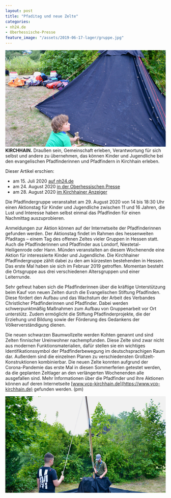 ```yaml
---
layout: post
title: "Pfaditag und neue Zelte"
categories:
- nh24.de
- Oberhessische-Presse
feature_image: "/assets/2019-06-17-lager/gruppe.jpg"
---
```



![Ein Pfadfinder schlägt einen Hering aus Holz durch die Schlaufe der Kohte in den Boden](/assets/2020-07-sommerlager/zeltaufbau2.jpg#onethird#right) **KIRCHHAIN.** Draußen sein, Gemeinschaft erleben, Verantwortung für sich selbst und andere zu übernehmen, das können Kinder und Jugendliche bei den evangelischen Pfadfinderinnen und Pfadfindern in Kirchhain erleben. 

Dieser Artikel erschien:

- am 15. Juli 2020 [auf nh24.de](https://nh24.de/2020/08/15/pfaditag-und-neue-zelte/)
- am 24. August 2020 [in der Oberhessischen Presse](/assets/references/2020-08-24-oberhessische-presse.pdf)
- am 28. August 2020 [im Kirchhainer Anzeiger](/assets/references/2020-08-26-kirchhainer-anzeiger.pdf)


Die Pfadfindergruppe veranstaltet am 29. August 2020 von 14 bis 18:30 Uhr einen Aktionstag für Kinder und Jugendliche zwischen 11 und 16 Jahren, die Lust und Interesse haben selbst einmal das Pfadfinden für einen Nachmittag auszuprobieren.

Anmeldungen zur Aktion können auf der Internetseite der Pfadfinderinnen gefunden werden. Der Aktionstag findet im Rahmen des hessenweiten Pfaditags – einem Tag des offenen Zeltes vieler Gruppen in Hessen statt. Auch die Pfadfinderinnen und Pfadfinder aus Londorf, Niestetal-Heiligenrode oder Hann. Münden veranstalten an diesem Wochenende eine Aktion für interessierte Kinder und Jugendliche. Die Kirchhainer Pfadfindergruppe zählt dabei zu den am kürzesten bestehenden in Hessen. Das erste Mal haben sie sich im Februar 2019 getroffen. Momentan besteht die Ortsgruppe aus drei verschiedenen Altersgruppen und einer Leiterrunde.

Sehr gefreut haben sich die Pfadfinderinnen über die kräftige Unterstützung beim Kauf von neuen Zelten durch die Evangelischen Stiftung Pfadfinden. Diese fördert den Aufbau und das Wachstum der Arbeit des Verbandes Christlicher Pfadfinderinnen und Pfadfinder. Dabei werden schwerpunktmäßig Maßnahmen zum Aufbau von Gruppenarbeit vor Ort unterstütz. Zudem ermöglicht die Stiftung Pfadfinderprojekte, die der Erziehung und Bildung sowie der Förderung des Gedankens der Völkerverständigung dienen.

Die neuen schwarzen Baumwollzelte werden Kohten genannt und sind Zelten finnischer Ureinwohner nachempfunden. Diese Zelte sind zwar nicht aus modernen Funktionsmaterialien, dafür stellen sie ein wichtiges Identifikationssymbol der Pfadfinderbewegung im deutschsprachigen Raum dar. Außerdem sind die einzelnen Planen zu verschiedensten Großzelt-Konstruktionen kombinierbar. Die neuen Zelte konnten aufgrund der Corona-Pandemie das erste Mal in diesen Sommerferien getestet werden, da die geplanten Zeltlager an den verlängerten Wochenenden alle ausgefallen sind. Mehr Informationen über die Pfadfinder und ihre Aktionen können auf deren Internetseite [www.vcp-kirchhain.de](https://www.vcp-kirchhain.de) gefunden werden. (pm)

![Die Mittelstange der Kohte wird aufgestellt.](/assets/2020-07-sommerlager/zeltaufbau.jpg) 
